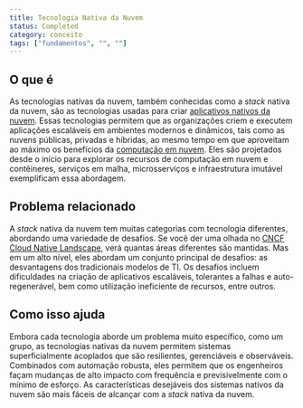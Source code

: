 ```yaml
---
title: Tecnologia Nativa da Nuvem
status: Completed
category: conceito
tags: ["fundamentos", "", ""]
---
```


## O que é

As tecnologias nativas da nuvem, também conhecidas como a *stack* nativa da nuvem, são as tecnologias usadas para criar [aplicativos nativos da nuvem](/pt-br/cloud-native-apps/). Essas tecnologias permitem que as organizações criem e executem aplicações escaláveis em ambientes modernos e dinâmicos, tais como as nuvens públicas, privadas e  híbridas, ao mesmo tempo em que aproveitam ao máximo os benefícios da [computação em nuvem](/pt-br/cloud-computing/). Eles são projetados desde o início para explorar os recursos de computação em nuvem e contêineres, serviços em malha, microsserviços e infraestrutura imutável exemplificam essa abordagem.

## Problema relacionado 

A *stack* nativa da nuvem tem muitas categorias com tecnologia diferentes, abordando uma variedade de desafios. Se você der uma olhada no [CNCF Cloud Native Landscape](https://landscape.cncf.io/), verá quantas áreas diferentes são mantidas. Mas em um alto nível, eles abordam um conjunto principal de desafios: as desvantagens dos tradicionais modelos de TI. Os desafios incluem dificuldades na criação de aplicativos escaláveis, tolerantes a falhas e auto-regenerável, bem como utilização ineficiente de recursos, entre outros.

## Como isso ajuda

Embora cada tecnologia aborde um problema muito específico, como um grupo, as tecnologias nativas da nuvem permitem sistemas superficialmente acoplados que são resilientes, gerenciáveis e observáveis. Combinados com automação robusta, eles permitem que os engenheiros façam mudanças de alto impacto com frequência e previsivelmente com o mínimo de esforço. As características desejáveis dos sistemas nativos da nuvem são mais fáceis de alcançar com a *stack* nativa da nuvem.
